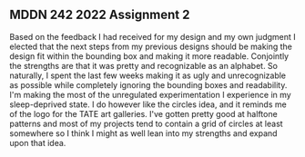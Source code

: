 ## MDDN 242 2022 Assignment 2
Based on the feedback I had received for my design and my own judgment I elected that the next steps from my previous designs should be making the design fit within the bounding box and making it more readable. Conjointly the strengths are that it was pretty and recognizable as an alphabet.
So naturally, I spent the last few weeks making it as ugly and unrecognizable as possible while completely ignoring the bounding boxes and readability. I'm making the most of the unregulated experimentation I experience in my sleep-deprived state. I do however like the circles idea, and it reminds me of the logo for the TATE art galleries. I've gotten pretty good at halftone patterns and most of my projects tend to contain a grid of circles at least somewhere so I think I might as well lean into my strengths and expand upon that idea.